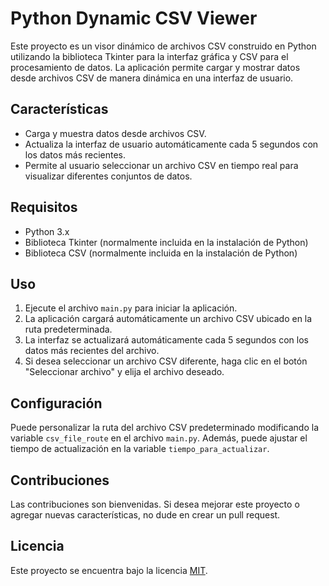 # Python Dynamic CSV Viewer

Este proyecto es un visor dinámico de archivos CSV construido en Python utilizando la biblioteca Tkinter para la interfaz gráfica y CSV para el procesamiento de datos. La aplicación permite cargar y mostrar datos desde archivos CSV de manera dinámica en una interfaz de usuario.

## Características

- Carga y muestra datos desde archivos CSV.
- Actualiza la interfaz de usuario automáticamente cada 5 segundos con los datos más recientes.
- Permite al usuario seleccionar un archivo CSV en tiempo real para visualizar diferentes conjuntos de datos.

## Requisitos

- Python 3.x
- Biblioteca Tkinter (normalmente incluida en la instalación de Python)
- Biblioteca CSV (normalmente incluida en la instalación de Python)

## Uso

1. Ejecute el archivo `main.py` para iniciar la aplicación.
2. La aplicación cargará automáticamente un archivo CSV ubicado en la ruta predeterminada.
3. La interfaz se actualizará automáticamente cada 5 segundos con los datos más recientes del archivo.
4. Si desea seleccionar un archivo CSV diferente, haga clic en el botón "Seleccionar archivo" y elija el archivo deseado.

## Configuración

Puede personalizar la ruta del archivo CSV predeterminado modificando la variable `csv_file_route` en el archivo `main.py`. Además, puede ajustar el tiempo de actualización en la variable `tiempo_para_actualizar`.

## Contribuciones

Las contribuciones son bienvenidas. Si desea mejorar este proyecto o agregar nuevas características, no dude en crear un pull request.

## Licencia

Este proyecto se encuentra bajo la licencia [MIT](LICENSE).
